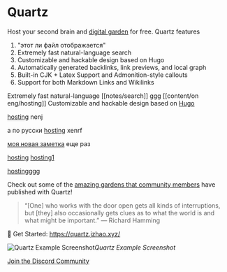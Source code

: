# Quartz

Host your second brain and [digital garden](https://jzhao.xyz/posts/networked-thought) for free. Quartz features

1. "этот ли файл отображается"
2. Extremely fast natural-language search
3. Customizable and hackable design based on Hugo
4. Automatically generated backlinks, link previews, and local graph
5. Built-in CJK + Latex Support and Admonition-style callouts
6. Support for both Markdown Links and Wikilinks

Extremely fast natural-language [[notes/search]]
ggg [[content/on eng/hosting]]
Customizable and hackable design based on [Hugo](https://gohugo.io/)


[hosting](content/on%20eng/hosting.md) nenj

а по русски [hosting](content/on%20eng/hosting.md) xenrf


[моя новая заметка](content/on%20eng/newone.md) еще раз

[hosting](content/on%20eng/hosting.md)
[hosting1](content/on%20eng/hosting1.md)

[hostingggg](content/on%20eng/hostingggg.md)


Check out some of the [amazing gardens that community members](https://quartz.jzhao.xyz/notes/showcase/) have published with Quartz!

> “[One] who works with the door open gets all kinds of interruptions, but [they] also occasionally gets clues as to what the world is and what might be important.” — Richard Hamming

🔗 Get Started: https://quartz.jzhao.xyz/

![Quartz Example Screenshot](./screenshot.png)*Quartz Example Screenshot*

[Join the Discord Community](https://discord.gg/cRFFHYye7t)
